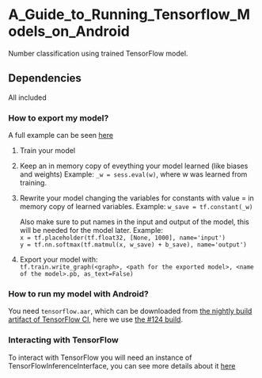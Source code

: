 # A_Guide_to_Running_Tensorflow_Models_on_Android

Number classification using trained TensorFlow model. 

## Dependencies

All included

### How to export my model?

A full example can be seen [here](https://github.com/mari-linhares/mnist-android-tensorflow/blob/master/tensorflow_model/convnet.py)

1. Train your model
2. Keep an in memory copy of eveything your model learned (like biases and weights)
   Example: `_w = sess.eval(w)`, where w was learned from training.
3. Rewrite your model changing the variables for constants with value = in memory copy of learned variables.
   Example: `w_save = tf.constant(_w)`  

   Also make sure to put names in the input and output of the model, this will be needed for the model later.
   Example:  
   `x = tf.placeholder(tf.float32, [None, 1000], name='input')`  
   `y = tf.nn.softmax(tf.matmul(x, w_save) + b_save), name='output')`  
4. Export your model with:  
   `tf.train.write_graph(<graph>, <path for the exported model>, <name of the model>.pb, as_text=False)`

### How to run my model with Android?

You need `tensorflow.aar`, which can be downloaded from [the nightly build artifact of TensorFlow CI](http://ci.tensorflow.org/view/Nightly/job/nightly-android/), here we use [the #124 build](http://ci.tensorflow.org/view/Nightly/job/nightly-android/124/artifact/).

### Interacting with TensorFlow

To interact with TensorFlow you will need an instance of TensorFlowInferenceInterface, you can see more details about it [here](https://github.com/mari-linhares/mnist-android-tensorflow/blob/master/MnistAndroid/app/src/main/java/mariannelinhares/mnistandroid/Classifier.java)
